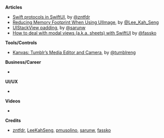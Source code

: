 
**Articles**

* [Swift protocols in SwiftUI](https://fivestars.blog/swiftui/swift-protocols.html), by [@zntfdr](https://twitter.com/zntfdr)
* [Reducing Memory Footprint When Using UIImage](https://swiftsenpai.com/development/reduce-uiimage-memory-footprint/), by [@Lee_Kah_Seng](https://twitter.com/Lee_Kah_Seng)
* [UIStackView padding](https://sarunw.com/posts/uistackview-padding/), by [@sarunw](https://twitter.com/sarunw)
* [How to deal with modal views (a.k.a. sheets) with SwiftUI](https://kristaps.me/swiftui-modal-view/) by [@fassko](https://twitter.com/fassko)

**Tools/Controls**

* [Kanvas: Tumblr’s Media Editor and Camera](https://github.com/tumblr/kanvas-ios), by [@tumblreng](https://twitter.com/tumblreng)

**Business/Career**

* 

**UI/UX**

* 

**Videos**

* 

**Credits**

* [zntfdr](https://github.com/zntfdr), [LeeKahSeng](https://github.com/LeeKahSeng), [pmusolino](https://github.com/pmusolino), [sarunw](https://github.com/sarunw), [fassko](https://github.com/fassko)
